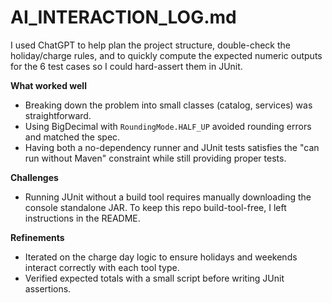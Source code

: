 # AI_INTERACTION_LOG.md

I used ChatGPT to help plan the project structure, double-check the holiday/charge rules,
and to quickly compute the expected numeric outputs for the 6 test cases so I could hard-assert them in JUnit.

**What worked well**
- Breaking down the problem into small classes (catalog, services) was straightforward.
- Using BigDecimal with `RoundingMode.HALF_UP` avoided rounding errors and matched the spec.
- Having both a no-dependency runner and JUnit tests satisfies the "can run without Maven" constraint while still providing proper tests.

**Challenges**
- Running JUnit without a build tool requires manually downloading the console standalone JAR.
  To keep this repo build-tool-free, I left instructions in the README.

**Refinements**
- Iterated on the charge day logic to ensure holidays and weekends interact correctly with each tool type.
- Verified expected totals with a small script before writing JUnit assertions.
